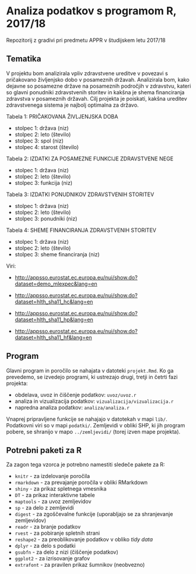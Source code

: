 # Analiza podatkov s programom R, 2017/18

Repozitorij z gradivi pri predmetu APPR v študijskem letu 2017/18

## Tematika

V projektu bom analizirala vpliv zdravstvene ureditve v povezavi s pričakovano življenjsko dobo v posameznih državah. Analizirala bom, kako dejavne so posamezne države na posameznih področjih v zdravstvu, kateri so glavni ponudniki zdravstvenih storitev in kakšna je shema financiranja zdravstva v posameznih državah. Cilj projekta je poiskati, kakšna ureditev zdravstvenega sistema je najbolj optimalna za državo.

Tabela 1: PRIČAKOVANA ŽIVLJENJSKA DOBA

 * stolpec 1: država (niz)
 * stolpec 2: leto (število)
 * stolpec 3: spol (niz)
 * stolpec 4: starost (število)

Tabela 2: IZDATKI ZA POSAMEZNE FUNKCIJE ZDRAVSTVENE NEGE

 * stolpec 1: država (niz)
 * stolpec 2: leto (število)
 * stolpec 3: funkcija (niz)

Tabela 3: IZDATKI PONUDNIKOV ZDRAVSTVENIH STORITEV

 * stolpec 1: država (niz)
 * stolpec 2: leto (število)
 * stolpec 3: ponudniki (niz)

Tabela 4: SHEME FINANCIRANJA ZDRAVSTVENIH STORITEV

 * stolpec 1: država (niz)
 * stolpec 2: leto (število)
 * stolpec 3: sheme financiranja (niz)

Viri:

 * http://appsso.eurostat.ec.europa.eu/nui/show.do?dataset=demo_mlexpec&lang=en

 * http://appsso.eurostat.ec.europa.eu/nui/show.do?dataset=hlth_sha11_hc&lang=en

 * http://appsso.eurostat.ec.europa.eu/nui/show.do?dataset=hlth_sha11_hp&lang=en

 * http://appsso.eurostat.ec.europa.eu/nui/show.do?dataset=hlth_sha11_hf&lang=en


## Program

Glavni program in poročilo se nahajata v datoteki `projekt.Rmd`. Ko ga prevedemo,
se izvedejo programi, ki ustrezajo drugi, tretji in četrti fazi projekta:

* obdelava, uvoz in čiščenje podatkov: `uvoz/uvoz.r`
* analiza in vizualizacija podatkov: `vizualizacija/vizualizacija.r`
* napredna analiza podatkov: `analiza/analiza.r`

Vnaprej pripravljene funkcije se nahajajo v datotekah v mapi `lib/`. Podatkovni
viri so v mapi `podatki/`. Zemljevidi v obliki SHP, ki jih program pobere, se
shranijo v mapo `../zemljevidi/` (torej izven mape projekta).

## Potrebni paketi za R

Za zagon tega vzorca je potrebno namestiti sledeče pakete za R:

* `knitr` - za izdelovanje poročila
* `rmarkdown` - za prevajanje poročila v obliki RMarkdown
* `shiny` - za prikaz spletnega vmesnika
* `DT` - za prikaz interaktivne tabele
* `maptools` - za uvoz zemljevidov
* `sp` - za delo z zemljevidi
* `digest` - za zgoščevalne funkcije (uporabljajo se za shranjevanje zemljevidov)
* `readr` - za branje podatkov
* `rvest` - za pobiranje spletnih strani
* `reshape2` - za preoblikovanje podatkov v obliko *tidy data*
* `dplyr` - za delo s podatki
* `gsubfn` - za delo z nizi (čiščenje podatkov)
* `ggplot2` - za izrisovanje grafov
* `extrafont` - za pravilen prikaz šumnikov (neobvezno)
